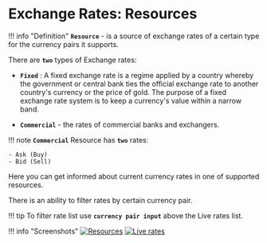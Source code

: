 # Exchange Rates: Resources


!!! info "Definition"
    **```Resource```**  -  is a source of exchange rates of a certain type  for the currency pairs it supports.

There are **```two```** types of Exchange rates:

 - **```Fixed```** : A fixed exchange rate is a regime applied by a country whereby the government or central bank ties the official exchange rate to another country's currency or the price of gold. The purpose of a fixed exchange rate system is to keep a currency's value within a narrow band.

 - **```Commercial```**  - the rates of commercial banks and exchangers.
 
!!! note
    **```Commercial```** Resource has **```two```** rates:

    - Ask (Buy)
    - Bid (Sell)

 Here you can get informed about current currency rates in one of supported resources.
 
 There is an ability to filter rates by certain currency pair.

!!! tip
    To filter rate list use **```currency pair input```** above the Live rates  list.

!!! info "Screenshots"
    [![Resources](images/exch-rate_2.png)](images/exch-rate_2.png)
    [![Live rates](images/exch-rate_3.png)](images/exch-rate_3.png)


